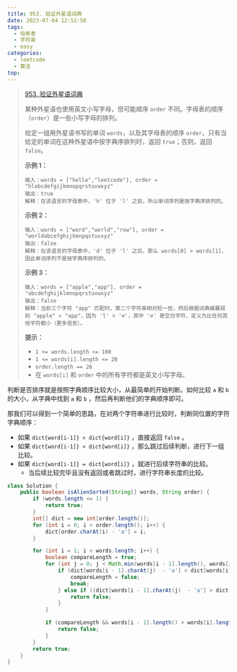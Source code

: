 ```yaml
---
title: 953. 验证外星语词典
date: 2023-07-04 12:52:58
tags:
  - 哈希表
  - 字符串
  - easy
categories:
  - leetcode
  - 算法
top:
---
```


> [953. 验证外星语词典](https://leetcode.cn/problems/verifying-an-alien-dictionary/)
>
> 
>
> 某种外星语也使用英文小写字母，但可能顺序 `order` 不同。字母表的顺序（`order`）是一些小写字母的排列。
>
> 给定一组用外星语书写的单词 `words`，以及其字母表的顺序 `order`，只有当给定的单词在这种外星语中按字典序排列时，返回 `true`；否则，返回 `false`。
>
>  
>
> **示例 1：**
>
> ```
> 输入：words = ["hello","leetcode"], order = "hlabcdefgijkmnopqrstuvwxyz"
> 输出：true
> 解释：在该语言的字母表中，'h' 位于 'l' 之前，所以单词序列是按字典序排列的。
> ```
>
> **示例 2：**
>
> ```
> 输入：words = ["word","world","row"], order = "worldabcefghijkmnpqstuvxyz"
> 输出：false
> 解释：在该语言的字母表中，'d' 位于 'l' 之后，那么 words[0] > words[1]，因此单词序列不是按字典序排列的。
> ```
>
> **示例 3：**
>
> ```
> 输入：words = ["apple","app"], order = "abcdefghijklmnopqrstuvwxyz"
> 输出：false
> 解释：当前三个字符 "app" 匹配时，第二个字符串相对短一些，然后根据词典编纂规则 "apple" > "app"，因为 'l' > '∅'，其中 '∅' 是空白字符，定义为比任何其他字符都小（更多信息）。
> ```
>
>  
>
> **提示：**
>
> - `1 <= words.length <= 100`
> - `1 <= words[i].length <= 20`
> - `order.length == 26`
> - 在 `words[i]` 和 `order` 中的所有字符都是英文小写字母。

判断是否排序就是按照字典顺序比较大小，从最简单的开始判断。如何比较 `a` 和 `b` 的大小，从字典中找到 `a` 和 `b` ，然后再判断他们的字典顺序即可。

那我们可以得到一个简单的思路，在对两个字符串进行比较时，判断同位置的字符字典顺序：

* 如果 `dict{word[i-1]} > dict{word[i]}` ，直接返回 `false` 。
* 如果 `dict{word[i-1]} < dict{word[i]}` ，那么跳过后续判断，进行下一组比较。
* 如果 `dict{word[i-1]} = dict{word[i]}` ，就进行后续字符串的比较。
  * 当后续比较完毕且没有返回或者跳过时，进行字符串长度的比较。

```java
class Solution {
    public boolean isAlienSorted(String[] words, String order) {
        if (words.length <= 1) {
            return true;
        }
        int[] dict = new int[order.length()];
        for (int i = 0; i < order.length(); i++) {
            dict[order.charAt(i) - 'a'] = i;
        }

        for (int i = 1; i < words.length; i++) {
            boolean compareLength = true;
            for (int j = 0; j < Math.min(words[i - 1].length(), words[i].length()); j++) {
                if (dict[words[i - 1].charAt(j)  - 'a'] < dict[words[i].charAt(j)  - 'a']) {
                    compareLength = false;
                    break;
                } else if ((dict[words[i - 1].charAt(j)  - 'a'] > dict[words[i].charAt(j)  - 'a'])) {
                    return false;
                }
            }

            if (compareLength && words[i - 1].length() > words[i].length()) {
                return false;
            }
        }
        return true;
    }
}

```


